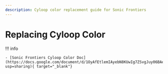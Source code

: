```yaml
---
description: Cyloop color replacement guide for Sonic Frontiers
---
```

# Replacing Cyloop Color

!!! info

    - [Sonic Frontiers Cyloop Color Doc](https://docs.google.com/document/d/1OyAfEtlemIAyebN8KUwIg7ZSvgJuy06BAewPoFWrJEs/edit?usp=sharing){ target="_blank"}
